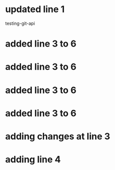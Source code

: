 # updated line 1
testing-git-api
# added line 3 to 6
# added line 3 to 6
# added line 3 to 6
# added line 3 to 6
# adding changes at line 3
# adding line 4 
